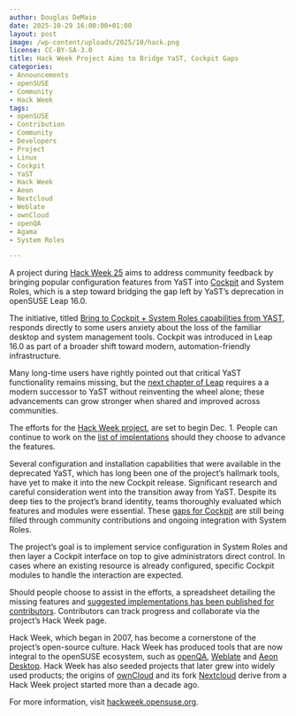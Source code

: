```yaml
---
author: Douglas DeMaio 
date: 2025-10-29 16:00:00+01:00
layout: post
image: /wp-content/uploads/2025/10/hack.png
license: CC-BY-SA-3.0
title: Hack Week Project Aims to Bridge YaST, Cockpit Gaps
categories:
- Announcements
- openSUSE
- Community
- Hack Week
tags:
- openSUSE
- Contribution
- Community
- Developers
- Project
- Linux 
- Cockpit
- YaST
- Hack Week
- Aeon
- Nextcloud
- Weblate
- ownCloud
- openQA
- Agama
- System Roles

---
```


A project during [Hack Week 25](https://hackweek.opensuse.org/) aims to address community feedback by bringing popular configuration features from YaST into [Cockpit](https://cockpit-project.org/) and System Roles, which is a step toward bridging the gap left by YaST’s deprecation in openSUSE Leap 16.0. 

The initiative, titled [Bring to Cockpit + System Roles capabilities from YAST](https://hackweek.opensuse.org/25/projects/bring-to-cockpit-plus-system-roles-capabilities-from-yast), responds directly to some users anxiety about the loss of the familiar desktop and system management tools. Cockpit was introduced in Leap 16.0 as part of a broader shift toward modern, automation-friendly infrastructure. 

Many long-time users have rightly pointed out that critical YaST functionality remains missing, but the [next chapter of Leap](https://news.opensuse.org/2025/10/01/next-chapter-opens-with-leap-release/) requires a a modern successor to YaST without reinventing the wheel alone; these advancements can grow stronger when shared and improved across communities.

The efforts for the [Hack Week project](https://hackweek.opensuse.org/25/projects/bring-to-cockpit-plus-system-roles-capabilities-from-yast), are set to begin Dec. 1. People can continue to work on the [list of implentations](https://docs.google.com/spreadsheets/d/1ZhX-Ip9MKJNeKSYV3bSZG4Qc5giuY7XSV0U61Ecu9lo/edit) should they choose to advance the features.

Several configuration and installation capabilities that were available in the deprecated YaST, which has long been one of the project’s hallmark tools, have yet to make it into the new Cockpit release. Significant research and careful consideration went into the transition away from YaST. Despite its deep ties to the project’s brand identity, teams thoroughly evaluated which features and modules were essential. These [gaps for Cockpit](https://docs.google.com/spreadsheets/d/1ZhX-Ip9MKJNeKSYV3bSZG4Qc5giuY7XSV0U61Ecu9lo/edit) are still being filled through community contributions and ongoing integration with System Roles.

The project’s goal is to implement service configuration in System Roles and then layer a Cockpit interface on top to give administrators direct control. In cases where an existing resource is already configured, specific Cockpit modules to handle the interaction are expected.

Should people choose to assist in the efforts, a spreadsheet detailing the missing features and [suggested implementations has been published for contributors](https://docs.google.com/spreadsheets/d/1ZhX-Ip9MKJNeKSYV3bSZG4Qc5giuY7XSV0U61Ecu9lo/edit). Contributors can track progress and collaborate via the project’s Hack Week page.

Hack Week, which began in 2007, has become a cornerstone of the project’s open-source culture. Hack Week has produced tools that are now integral to the openSUSE ecosystem, such as [openQA](https://open.qa/), [Weblate](https://weblate.org/) and [Aeon Desktop](https://aeondesktop.github.io/). Hack Week has also seeded projects that later grew into widely used products; the origins of [ownCloud](https://owncloud.com/) and its fork [Nextcloud](https://nextcloud.com/) derive from a Hack Week project started more than a decade ago.

For more information, visit [hackweek.opensuse.org](https://hackweek.opensuse.org/).

<meta name="openSUSE, Open Source, development, Linux, secure operating systems, cockpit, YaST, Aeon, Nextcloud, Weblate, ownCloud, openQA, Hack Week, Installation, Agama, system management" content="HTML,CSS,XML,JavaScript">
